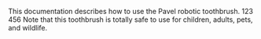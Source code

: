 This documentation describes how to use the Pavel robotic
toothbrush. 
123
456
Note that this toothbrush is totally safe to
use for children, adults, pets, and wildlife.
